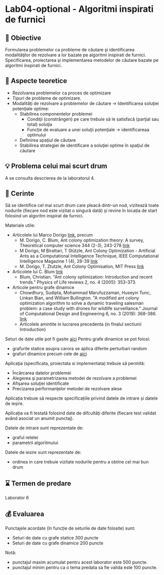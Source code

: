 # Lab04-optional - Algoritmi inspirati de furnici

## :microscope: Obiective

Formularea problemelor ca probleme de căutare şi identificarea modalităţilor de rezolvare a lor bazate pe algoritmi inspirati de furnici. Specificarea, proiectarea şi implementarea metodelor de căutare bazate pe algoritmi inspirati de furnici.

## :book: Aspecte teoretice

- Rezolvarea problemelor ca proces de optimizare
- Tipuri de probleme de optimizare.
- Modalităţi de rezolvare a problemelor de căutare -> Identificarea soluţiei potenţiale optime:
  - Stabilirea componentelor problemei
    - Condiţii (constrângeri) pe care trebuie să le satisfacă (parţial sau total) soluţia
    - Funcţie de evaluare a unei soluţii potenţiale -> identificareaa optimului
  - Definirea spaţiul de căutare
  - Stabilirea strategiei de identificare a soluţiei optime în spaţiul de căutare

## :bulb: Problema celui mai scurt drum

A se consulta descrierea de la laboratorul 4.

## :memo: Cerinte

Să se identifice cel mai scurt drum care pleacă dintr-un nod, vizitează toate nodurile (fiecare nod este vizitat o singură dată) și revine în locația de start folosind un algoritm inspirat de furnici.

Materiale utile:

- Articolele lui Marco Dorigo [link](https://scholar.google.com/citations?user=PwYT6EMAAAAJ&hl=en), precum
  - M. Dorigo, C. Blum, Ant colony optimization theory: A survey, Theoretical computer science 344 (2-3), 243-278 [link](http://www.mat.uab.cat/~alseda/MasterOpt/DorBlu2005tcs.pdf)
  - M Dorigo, M Birattari, T Stützle, Ant Colony Optimization - Artificial Ants as a Computational Intelligence Technique, IEEE Computational Intelligence Magazine 1 (4), 28-39 [link](https://courses.cs.ut.ee/all/MTAT.03.238/2011K/uploads/Main/04129846.pdf)
  - M. Dorigo, T. Ztutzle, Ant Colony Optimisation, MIT Press [link](http://www.mat.uab.cat/~alseda/MasterOpt/DorBlu2005tcs.pdf)
- Articolele lui C. Blum [link](https://scholar.google.com/citations?user=4e-ykx0AAAAJ&hl=en&oi=sra)
  - Blum, Christian. "Ant colony optimization: Introduction and recent trends." Physics of Life reviews 2, no. 4 (2005): 353-373.
- Articole pentru grafe dinamice
  - Chowdhury, Sudipta, Mohammad Marufuzzaman, Huseyin Tunc, Linkan Bian, and William Bullington. "A modified ant colony optimization algorithm to solve a dynamic traveling salesman problem: a case study with drones for wildlife surveillance." Journal of Computational Design and Engineering 6, no. 3 (2019): 368-386. [link](https://academic.oup.com/jcde/article/6/3/368/5732351)
  - Articolele amintite in lucrarea precedenta (in finalul sectiunii Introduction)

Seturi de date utile pot fi gasite [aici](http://www.math.uwaterloo.ca/tsp/data/index.html)
Pentru grafe dinamice se pot folosi:

- grafurile statice asupra carora se aplica diferite perturbari random
- grafuri dinamice precum cele de [aici](http://networkrepository.com/dynamic.php)

Aplicaţia (specificata, proiectata si implementata) trebuie să permită:

- Încărcarea datelor problemei
- Alegerea şi parametrizarea metodei de rezolvare a problemei
- Afişarea soluţiei identificate
- Precizarea performanţelor metodei de rezolvare alese

Aplicația trebuie să respecte specificațiile privind datele de intrare și datele de ieșire.

Aplicația va fi testată folosind date de difcultăți diferite (fiecare test validat având asociat un anumit punctaj).

Datele de intrare sunt reprezentate de:

- graful retelei
- parametrii algoritmului

Datele de iesire sunt reprezentate de:

- ordinea in care trebuie vizitate nodurile pentru a obtine cel mai bun drum

## :hourglass: Termen de predare

Laborator 6

## :moneybag: Evaluarea

Punctajele acordate (în funcție de seturile de date folosite) sunt:

- Seturi de date cu grafe statice 300 puncte
- Seturi de date cu grafe dinamice 200 puncte

Notă:

- punctajul maxim acumulat pentru acest laborator este 500 puncte.
- punctajul minim pentru ca o tema predata sa fie valida este 100 puncte.
